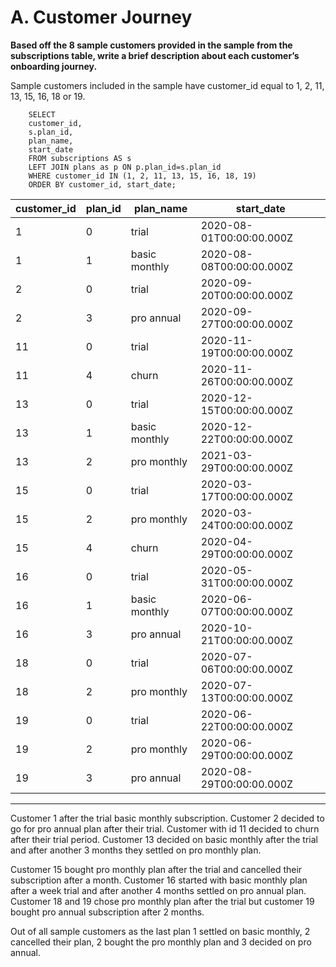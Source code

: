 # A. Customer Journey

**Based off the 8 sample customers provided in the sample from the subscriptions table, write a brief description about each customer’s onboarding journey.**

Sample customers included in the sample have customer_id equal to 1, 2, 11, 13, 15, 16, 18 or 19.

```
    SELECT
    customer_id,
    s.plan_id,
    plan_name,
    start_date
    FROM subscriptions AS s
    LEFT JOIN plans as p ON p.plan_id=s.plan_id
    WHERE customer_id IN (1, 2, 11, 13, 15, 16, 18, 19)
    ORDER BY customer_id, start_date;
```

| customer_id | plan_id | plan_name     | start_date               |
| ----------- | ------- | ------------- | ------------------------ |
| 1           | 0       | trial         | 2020-08-01T00:00:00.000Z |
| 1           | 1       | basic monthly | 2020-08-08T00:00:00.000Z |
| 2           | 0       | trial         | 2020-09-20T00:00:00.000Z |
| 2           | 3       | pro annual    | 2020-09-27T00:00:00.000Z |
| 11          | 0       | trial         | 2020-11-19T00:00:00.000Z |
| 11          | 4       | churn         | 2020-11-26T00:00:00.000Z |
| 13          | 0       | trial         | 2020-12-15T00:00:00.000Z |
| 13          | 1       | basic monthly | 2020-12-22T00:00:00.000Z |
| 13          | 2       | pro monthly   | 2021-03-29T00:00:00.000Z |
| 15          | 0       | trial         | 2020-03-17T00:00:00.000Z |
| 15          | 2       | pro monthly   | 2020-03-24T00:00:00.000Z |
| 15          | 4       | churn         | 2020-04-29T00:00:00.000Z |
| 16          | 0       | trial         | 2020-05-31T00:00:00.000Z |
| 16          | 1       | basic monthly | 2020-06-07T00:00:00.000Z |
| 16          | 3       | pro annual    | 2020-10-21T00:00:00.000Z |
| 18          | 0       | trial         | 2020-07-06T00:00:00.000Z |
| 18          | 2       | pro monthly   | 2020-07-13T00:00:00.000Z |
| 19          | 0       | trial         | 2020-06-22T00:00:00.000Z |
| 19          | 2       | pro monthly   | 2020-06-29T00:00:00.000Z |
| 19          | 3       | pro annual    | 2020-08-29T00:00:00.000Z |

---

Customer 1 after the trial basic monthly subscription. Customer 2 decided to go for  pro annual plan after their trial. Customer with id 11 decided to churn after their trial period. Customer 13 decided on basic monthly after the trial and after another 3 months they settled on pro monthly plan. 

Customer 15 bought pro monthly plan after the trial and cancelled their subscription after a month. Customer 16 started with basic monthly plan after a week trial and after another 4 months settled on pro annual plan. Customer 18 and 19 chose pro monthly plan after the trial but customer 19 bought pro annual subscription after 2 months.

Out of all sample customers as the last plan 1 settled on basic monthly, 2 cancelled their plan, 2 bought the pro monthly plan and 3 decided on pro annual.
